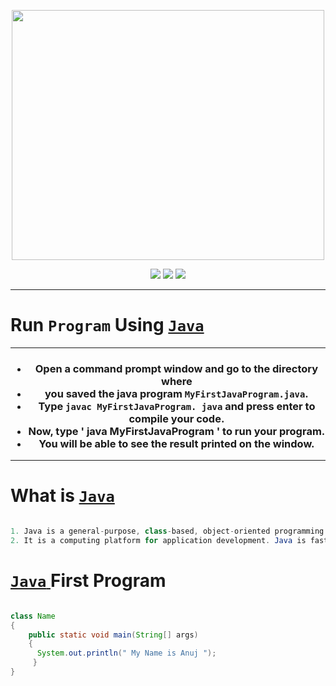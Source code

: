 <p align="center">
    
<img align="center" width="500" height="400" src="https://logos-download.com/wp-content/uploads/2016/10/Java_logo_icon.png" />

</p>

<p align = "center">
<img src="https://forthebadge.com/images/badges/for-you.svg" /> 
<img src="https://forthebadge.com/images/badges/made-with-python.svg" />
<img src="https://forthebadge.com/images/badges/built-by-developers.svg" />
</p>

_____________________________
# <h1>Run **`Program`** Using <a href="#" >**`Java`**</a></h1>
_____________________________


<h3 align="center">
    
-   Open a command prompt window and go to the directory where 
-   you saved the java program **`MyFirstJavaProgram.java`**.
-   Type **`javac MyFirstJavaProgram. java`** and press enter to compile your code.
-   Now, type ' java MyFirstJavaProgram ' to run your program.
-   You will be able to see the result printed on the window.

</h3>

_________________
# <h1> What is <a href="#">**`Java`**</a></h1>


```java

1. Java is a general-purpose, class-based, object-oriented programming language designed for having lesser implementation dependencies. 
2. It is a computing platform for application development. Java is fast, secure, and reliable, therefore

```


# <h1><a href="#"> **`Java`** </a> First Program</h1>



```java

class Name
{
    public static void main(String[] args)
    {
      System.out.println(" My Name is Anuj ");
     }
}

```
